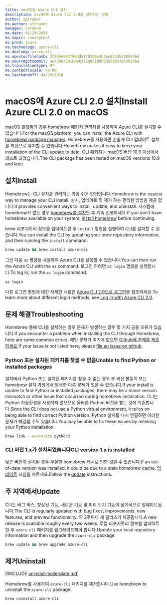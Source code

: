 ```yaml
---
title: macOS용 Azure CLI 설치
description: macOS에 Azure CLI 2.0을 설치하는 방법
author: sptramer
ms.author: sttramer
manager: carmonm
ms.date: 01/29/2018
ms.topic: conceptual
ms.prod: azure
ms.technology: azure-cli
ms.devlang: azure-cli
ms.openlocfilehash: 37358e991f96dd517d169e3b3ac651d513897d6d
ms.sourcegitcommit: ae72b6c8916aeb372a92188090529037e63930ba
ms.translationtype: HT
ms.contentlocale: ko-KR
ms.lasthandoff: 04/28/2018
---
```

# <a name="install-azure-cli-20-on-macos"></a><span data-ttu-id="3a400-103">macOS에 Azure CLI 2.0 설치</span><span class="sxs-lookup"><span data-stu-id="3a400-103">Install Azure CLI 2.0 on macOS</span></span>

<span data-ttu-id="3a400-104">macOS 플랫폼의 경우 [homebrew 패키지 관리자](http://brew.sh)를 사용하여 Azure CLI를 설치할 수 있습니다.</span><span class="sxs-lookup"><span data-stu-id="3a400-104">For the macOS platform, you can install the Azure CLI with [homebrew package manager](http://brew.sh).</span></span> <span data-ttu-id="3a400-105">Homebrew를 사용하면 손쉽게 CLI 업데이트 설치를 최신으로 유지할 수 있습니다.</span><span class="sxs-lookup"><span data-stu-id="3a400-105">Homebrew makes it easy to keep your installation of the CLI update to date.</span></span> <span data-ttu-id="3a400-106">CLI 패키지는 macOS 버전 10.9 이상에서 테스트 되었습니다.</span><span class="sxs-lookup"><span data-stu-id="3a400-106">The CLI package has been tested on macOS versions 10.9 and later.</span></span>

## <a name="install"></a><span data-ttu-id="3a400-107">설치</span><span class="sxs-lookup"><span data-stu-id="3a400-107">Install</span></span>

<span data-ttu-id="3a400-108">Homebrew는 CLI 설치를 관리하는 가장 쉬운 방법입니다.</span><span class="sxs-lookup"><span data-stu-id="3a400-108">Homebrew is the easiest way to manage your CLI install.</span></span> <span data-ttu-id="3a400-109">설치, 업데이트 및 제거 하는 편리한 방법을 제공 합니다.</span><span class="sxs-lookup"><span data-stu-id="3a400-109">It provides convenient ways to install, update, and uninstall.</span></span>
<span data-ttu-id="3a400-110">시스템에 homebrew가 없는 경우 [homebrew를 설치](https://docs.brew.sh/Installation.html)한 후 계속 진행하세요.</span><span class="sxs-lookup"><span data-stu-id="3a400-110">If you don't have homebrew available on your system, [install homebrew](https://docs.brew.sh/Installation.html) before continuing.</span></span>

<span data-ttu-id="3a400-111">brew 리포지토리 정보를 업데이트한 후 `install` 명령을 실행하여 CLI를 설치할 수 있습니다.</span><span class="sxs-lookup"><span data-stu-id="3a400-111">You can install the CLI by updating your brew repository information, and then running the `install` command:</span></span>

```bash
brew update && brew install azure-cli
```

<span data-ttu-id="3a400-112">그런 다음 `az` 명령을 사용하여 Azure CLI를 실행할 수 있습니다.</span><span class="sxs-lookup"><span data-stu-id="3a400-112">You can then run the Azure CLI with the `az` command.</span></span> <span data-ttu-id="3a400-113">로그인 하려면 `az login` 명령을 실행합니다.</span><span class="sxs-lookup"><span data-stu-id="3a400-113">To log in, run the `az login` command.</span></span>

```azurecli
az login
```

<span data-ttu-id="3a400-114">다른 로그인 방법에 대한 자세한 내용은 [Azure CLI 2.0으로 로그인](authenticate-azure-cli.md)을 참조하세요.</span><span class="sxs-lookup"><span data-stu-id="3a400-114">To learn more about different login methods, see [Log in with Azure CLI 2.0](authenticate-azure-cli.md).</span></span>

## <a name="troubleshooting"></a><span data-ttu-id="3a400-115">문제 해결</span><span class="sxs-lookup"><span data-stu-id="3a400-115">Troubleshooting</span></span>

<span data-ttu-id="3a400-116">Homebrew 통해 CLI를 설치하는 경우 문제가 발생하는 경우 몇 가지 공용 오류가 있습니다.</span><span class="sxs-lookup"><span data-stu-id="3a400-116">If you encounter a problem when installing the CLI through Homebrew, here are some common errors.</span></span> <span data-ttu-id="3a400-117">해당 문제가 여기에 없으면 [Github에 문제를 제출하세요](https://github.com/Azure/azure-cli/issues).</span><span class="sxs-lookup"><span data-stu-id="3a400-117">If your issue is not listed here, please [file an issue on github](https://github.com/Azure/azure-cli/issues).</span></span>

### <a name="unable-to-find-python-or-installed-packages"></a><span data-ttu-id="3a400-118">Python 또는 설치된 패키지를 찾을 수 없음</span><span class="sxs-lookup"><span data-stu-id="3a400-118">Unable to find Python or installed packages</span></span>

<span data-ttu-id="3a400-119">설치에서 Python 또는 설치된 패키지를 찾을 수 없는 경우 부 버전 불일치 또는 homebrew 설치 과정에서 발생한 다른 문제가 있을 수 있습니다.</span><span class="sxs-lookup"><span data-stu-id="3a400-119">If your install is unable to find Python or installed packages, there may be a minor version mismatch or other issue that occurred during homebrew installation.</span></span> <span data-ttu-id="3a400-120">CLI는 Python 가상환경을 사용하지 않으므로 올바른 Python 버전을 찾는 것에 의존합니다.</span><span class="sxs-lookup"><span data-stu-id="3a400-120">Since the CLI does not use a Python virtual environment, it relies on being able to find correct Python version.</span></span> <span data-ttu-id="3a400-121">Python 설치를 다시 연결하면 이러한 문제가 해결될 수도 있습니다.</span><span class="sxs-lookup"><span data-stu-id="3a400-121">You may be able to fix these issues by relinking your Python installation.</span></span>

```bash
brew link --overwrite python3
```

### <a name="cli-version-1x-is-installed"></a><span data-ttu-id="3a400-122">CLI 버전 1.x가 설치되었습니다</span><span class="sxs-lookup"><span data-stu-id="3a400-122">CLI version 1.x is installed</span></span>

<span data-ttu-id="3a400-123">낮은 버전이 설치된 경우 부실한 homebrew 캐시로 인한 것일 수 있습니다.</span><span class="sxs-lookup"><span data-stu-id="3a400-123">If an out-of-date version was installed, it could be due to a stale homebrew cache.</span></span> <span data-ttu-id="3a400-124">[업데이트](#Update) 지침을 따르세요.</span><span class="sxs-lookup"><span data-stu-id="3a400-124">Follow the [update](#Update) instructions.</span></span>

## <a name="update"></a><span data-ttu-id="3a400-125">주 지역에서</span><span class="sxs-lookup"><span data-stu-id="3a400-125">Update</span></span>

<span data-ttu-id="3a400-126">CLI는 버그 픽스, 향상된 기능, 새로운 기능 및 미리 보기 기능이 정기적으로 업데이트됩니다.</span><span class="sxs-lookup"><span data-stu-id="3a400-126">The CLI is regularly updated with bug fixes, improvements, new features, and preview functionality.</span></span> <span data-ttu-id="3a400-127">약 2주마다 새 릴리스가 제공됩니다.</span><span class="sxs-lookup"><span data-stu-id="3a400-127">A new release is available roughly every two weeks.</span></span> <span data-ttu-id="3a400-128">로컬 리포지토리 정보를 업데이트한 후 `azure-cli` 패키지를 업그레이드해야 합니다.</span><span class="sxs-lookup"><span data-stu-id="3a400-128">Update your local repository information and then upgrade the `azure-cli` package.</span></span>

```bash
brew update && brew upgrade azure-cli
```

## <a name="uninstall"></a><span data-ttu-id="3a400-129">제거</span><span class="sxs-lookup"><span data-stu-id="3a400-129">Uninstall</span></span>

[!INCLUDE [uninstall-boilerplate.md](includes/uninstall-boilerplate.md)]

<span data-ttu-id="3a400-130">Homebrew를 사용하여 `azure-cli` 패키지를 제거합니다.</span><span class="sxs-lookup"><span data-stu-id="3a400-130">Use homebrew to uninstall the `azure-cli` package.</span></span>

```bash
brew uninstall azure-cli
```
